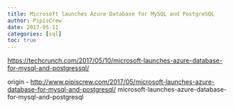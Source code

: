 ```yaml
---
title: Microsoft launches Azure Database for MySQL and PostgreSQL
author: PipisCrew
date: 2017-05-11
categories: [sql]
toc: true
---
```


https://techcrunch.com/2017/05/10/microsoft-launches-azure-database-for-mysql-and-postgressql/

origin - http://www.pipiscrew.com/2017/05/microsoft-launches-azure-database-for-mysql-and-postgresql/ microsoft-launches-azure-database-for-mysql-and-postgresql